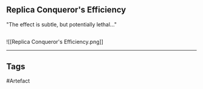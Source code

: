 ## Replica Conqueror's Efficiency
"The effect is subtle, but potentially lethal..."
## 
![[Replica Conqueror's Efficiency.png]]

---
## Tags
#Artefact